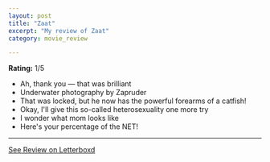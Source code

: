 ```yaml
---
layout: post
title: "Zaat"
excerpt: "My review of Zaat"
category: movie_review

---
```


**Rating:** 1/5

* Ah, thank you — that was brilliant
* Underwater photography by Zapruder
* That was locked, but he now has the powerful forearms of a catfish!
* Okay, I'll give this so-called heterosexuality one more try
* I wonder what mom looks like
* Here's your percentage of the NET!

<hr>

[See Review on Letterboxd](https://boxd.it/6ctNVJ)
